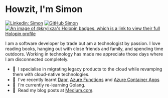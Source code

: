 # Howzit, I'm Simon

[![Linkedin: Simon](https://img.shields.io/badge/-headleysj-blue?style=flat-square&logo=Linkedin&logoColor=white&link=https://www.linkedin.com/in/headleysj/)](https://www.linkedin.com/in/headleysj/)
[![GitHub Simon](https://img.shields.io/github/followers/krylixza?label=follow&style=social)](https://github.com/krylixza)
[![An image of @krylixza's Holopin badges, which is a link to view their full Holopin profile](https://holopin.me/krylixza)](https://holopin.io/@krylixza)

I am a software developer by trade but am a technologist by passion. I love reading books, hanging out with close friends and family, and spending time outdoors. Working in technology has made me appreciate those days where I am disconnected completely.

- 🔭 &nbsp;I specialise in migrating legacy products to the cloud while revamping them with cloud-native technologies.
- 📘 &nbsp;I’ve recently learnt [Dapr](https://dapr.io), [Azure Functions](https://azure.microsoft.com/en-us/products/functions/) and [Azure Container Apps](https://azure.microsoft.com/en-us/products/container-apps)
- 📖 &nbsp;I’m currently re-learning Golang.
- 💬 &nbsp;Read my blog posts at [Medium.com](https://headleysj.medium.com).
